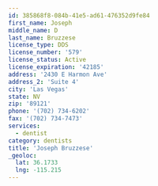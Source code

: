 ```yaml
---
id: 385868f8-084b-41e5-ad61-476352d9fe84
first_name: Joseph
middle_name: D
last_name: Bruzzese
license_type: DDS
license_number: '579'
license_status: Active
license_expiration: '42185'
address: '2430 E Harmon Ave'
address_2: 'Suite 4'
city: 'Las Vegas'
state: NV
zip: '89121'
phone: '(702) 734-6202'
fax: '(702) 734-7473'
services:
  - dentist
category: dentists
title: 'Joseph Bruzzese'
_geoloc:
  lat: 36.1733
  lng: -115.215
---
```

